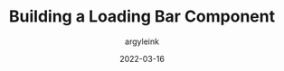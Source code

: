 ---
author: argyleink
date: 2022-03-16
permalink: false
publisher: chromiumdev
tags:
  - components
  - html
  - css
  - javascript
target_url: https://web.dev/building-a-loading-bar-component/
title: Building a Loading Bar Component
---